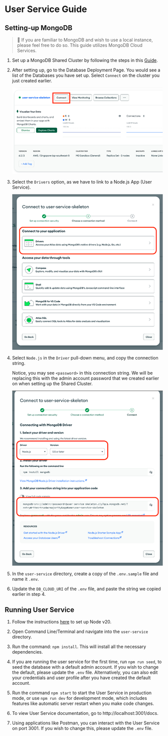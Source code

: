 # User Service Guide

## Setting-up MongoDB

> :notebook: If you are familiar to MongoDB and wish to use a local instance, please feel free to do so. This guide utilizes MongoDB Cloud Services.

1. Set up a MongoDB Shared Cluster by following the steps in this [Guide](MongoDBSetup.md).

2. After setting up, go to the Database Deployment Page. You would see a list of the Databases you have set up. Select `Connect` on the cluster you just created earlier.

   ![alt text](GuideAssets/ConnectCluster.png)

3. Select the `Drivers` option, as we have to link to a Node.js App (User Service).

   ![alt text](GuideAssets/DriverSelection.png)

4. Select `Node.js` in the `Driver` pull-down menu, and copy the connection string.

   Notice, you may see `<password>` in this connection string. We will be replacing this with the admin account password that we created earlier on when setting up the Shared Cluster.

   ![alt text](GuideAssets/ConnectionString.png)

5. In the `user-service` directory, create a copy of the `.env.sample` file and name it `.env`.

6. Update the `DB_CLOUD_URI` of the `.env` file, and paste the string we copied earlier in step 4.

## Running User Service

1. Follow the instructions [here](https://nodejs.org/en/download/package-manager) to set up Node v20.

2. Open Command Line/Terminal and navigate into the `user-service` directory.

3. Run the command: `npm install`. This will install all the necessary dependencies.

4. If you are running the user service for the first time, run `npm run seed`, to seed the database with a default admin account. If you wish to change the default, please update the `.env` file. Alternatively, you can also edit your credentials and user profile after you have created the default account.

5. Run the command `npm start` to start the User Service in production mode, or use `npm run dev` for development mode, which includes features like automatic server restart when you make code changes.

6. To view User Service documentation, go to http://localhost:3001/docs.

7. Using applications like Postman, you can interact with the User Service on port 3001. If you wish to change this, please update the `.env` file.
